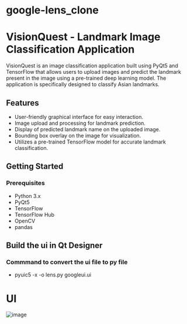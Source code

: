 # google-lens_clone
# VisionQuest - Landmark Image Classification Application

VisionQuest is an image classification application built using PyQt5 and TensorFlow that allows users to upload images and predict the landmark present in the image using a pre-trained deep learning model. The application is specifically designed to classify Asian landmarks.

## Features

- User-friendly graphical interface for easy interaction.
- Image upload and processing for landmark prediction.
- Display of predicted landmark name on the uploaded image.
- Bounding box overlay on the image for visualization.
- Utilizes a pre-trained TensorFlow model for accurate landmark classification.

## Getting Started

### Prerequisites

- Python 3.x
- PyQt5
- TensorFlow
- TensorFlow Hub
- OpenCV
- pandas

## Build the ui in Qt Designer
### Commmand to convert the ui file to py file 
- pyuic5 -x -o lens.py googleui.ui



# UI 
![image](https://github.com/Spraveen8-chary/google-lens_clone/assets/108536707/014ed98a-1b11-4506-a89d-6efe5355e6f6)

